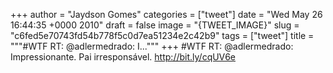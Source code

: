 
+++
author = "Jaydson Gomes"
categories = ["tweet"]
date = "Wed May 26 16:44:35 +0000 2010"
draft = false
image = "{TWEET_IMAGE}"
slug = "c6fed5e70743fd54b778f5c0d7ea51234e2c42b9"
tags = ["tweet"]
title = """#WTF RT: @adlermedrado: I..."""
+++
#WTF RT: @adlermedrado: Impressionante. Pai irresponsável. http://bit.ly/cqUV6e
